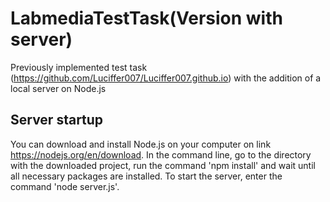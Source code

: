 # LabmediaTestTask(Version with server)

Previously implemented test task (https://github.com/Luciffer007/Luciffer007.github.io) with the addition of a local server on Node.js

## Server startup

You can download and install Node.js on your computer on link https://nodejs.org/en/download.
In the command line, go to the directory with the downloaded project, run the command 'npm install' and wait until all necessary packages are installed.
To start the server, enter the command 'node server.js'.
